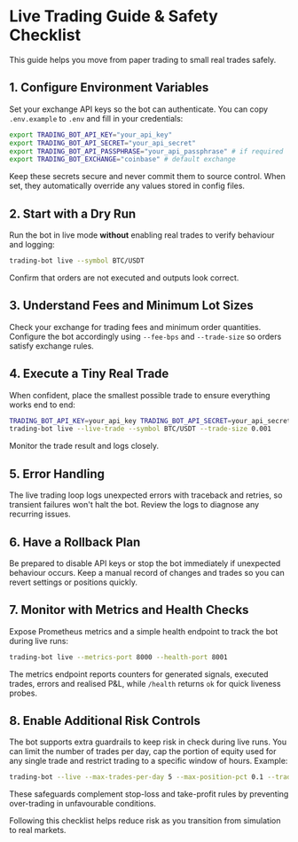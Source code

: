 # Live Trading Guide & Safety Checklist

This guide helps you move from paper trading to small real trades safely.

## 1. Configure Environment Variables
Set your exchange API keys so the bot can authenticate. You can copy
`.env.example` to `.env` and fill in your credentials:

```bash
export TRADING_BOT_API_KEY="your_api_key"
export TRADING_BOT_API_SECRET="your_api_secret"
export TRADING_BOT_API_PASSPHRASE="your_api_passphrase" # if required
export TRADING_BOT_EXCHANGE="coinbase" # default exchange
```
Keep these secrets secure and never commit them to source control. When set, they automatically override any values stored in config files.

## 2. Start with a Dry Run
Run the bot in live mode **without** enabling real trades to verify behaviour and logging:

```bash
trading-bot live --symbol BTC/USDT
```
Confirm that orders are not executed and outputs look correct.

## 3. Understand Fees and Minimum Lot Sizes
Check your exchange for trading fees and minimum order quantities. Configure the bot accordingly using `--fee-bps` and `--trade-size` so orders satisfy exchange rules.

## 4. Execute a Tiny Real Trade
When confident, place the smallest possible trade to ensure everything works end to end:

```bash
TRADING_BOT_API_KEY=your_api_key TRADING_BOT_API_SECRET=your_api_secret \
trading-bot live --live-trade --symbol BTC/USDT --trade-size 0.001
```
Monitor the trade result and logs closely.

## 5. Error Handling
The live trading loop logs unexpected errors with traceback and retries, so transient failures won't halt the bot. Review the logs to diagnose any recurring issues.

## 6. Have a Rollback Plan
Be prepared to disable API keys or stop the bot immediately if unexpected behaviour occurs. Keep a manual record of changes and trades so you can revert settings or positions quickly.

## 7. Monitor with Metrics and Health Checks
Expose Prometheus metrics and a simple health endpoint to track the bot during live runs:

```bash
trading-bot live --metrics-port 8000 --health-port 8001
```

The metrics endpoint reports counters for generated signals, executed trades, errors and realised P&L, while `/health` returns `ok` for quick liveness probes.

## 8. Enable Additional Risk Controls

The bot supports extra guardrails to keep risk in check during live runs. You
can limit the number of trades per day, cap the portion of equity used for any
single trade and restrict trading to a specific window of hours. Example:

```bash
trading-bot --live --max-trades-per-day 5 --max-position-pct 0.1 --trading-window 9-17
```

These safeguards complement stop-loss and take-profit rules by preventing
over-trading in unfavourable conditions.

Following this checklist helps reduce risk as you transition from simulation to real markets.

